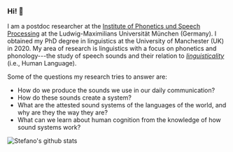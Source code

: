 ### Hi! 🖖

I am a postdoc researcher at the [Institute of Phonetics und Speech Processing](https://www.en.phonetik.uni-muenchen.de/index.html) at the Ludwig-Maximilians Universität München (Germany). I obtained my PhD degree in linguistics at the University of Manchester (UK) in 2020. My area of research is linguistics with a focus on phonetics and phonology---the study of speech sounds and their relation to [*linguisticality*](https://doi.org/10.3389/fpsyg.2019.03056) (i.e., Human Language).

Some of the questions my research tries to answer are:

- How do we produce the sounds we use in our daily communication?
- How do these sounds create a system?
- What are the attested sound systems of the languages of the world, and why are they the way they are?
- What can we learn about human cognition from the knowledge of how sound systems work?

![Stefano's github stats](https://github-readme-stats.vercel.app/api?username=stefanocoretta)
